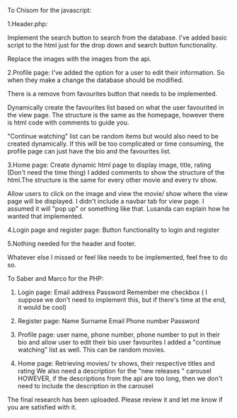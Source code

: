 To Chisom for the javascript:

1.Header.php:

Implement the search button to search from the database. I've added basic script to the html just for the drop down and search button functionality.

Replace the images with the images from the api.

2.Profile page:
 I've added the option for a user to edit their information. So when they make a change the database should be modified.

There is a remove from favourites button that needs to be implemented.

Dynamically create the favourites list based on what the user favourited in the view page. The structure is the same as the homepage, however there is html code with comments to guide you.

"Continue watching" list can be random items but would also need to be created dynamically. If this will be too complicated or time consuming, the profile page can just have the bio and the favourites list.

3.Home page:
Create dynamic html page to display image, title, rating (Don't need the time thing) I added comments to show the structure of the html.The structure is the same for every other movie and every tv show.


Allow users to click on the image and view the movie/ show where the view page will be displayed. I didn't include a navbar tab for view page. I assumed it will "pop up" or something like that. Lusanda can explain how he wanted that implemented.


4.Login page and register page:
Button functionality to login and register

5.Nothing needed for the header and footer.

Whatever else I missed or feel like needs to be implemented, feel free to do so.






To Saber and Marco for the PHP:

1. Login page:
Email address
Password
Remember me checkbox ( I suppose we don't need to implement this, but if there's time at the end, it would be cool)

2. Register page:
Name
Surname
Email
Phone number
Password

3. Profile page:
user name, phone number, phone number to put in their bio and allow user to edit their bio
user favourites
I added a "continue watching" list as well. This can be random movies.

4. Home page:
Retrieving movies/ tv shows, their respective titles and rating
We also need a description for the "new releases " carousel HOWEVER, if the descriptions from the api are too long, then we don't need to include the description in the carousel



The final research has been uploaded. Please review it and let me know if you are satisfied with it.

